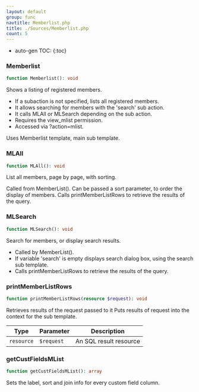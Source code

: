 ```yaml
---
layout: default
group: func
navtitle: Memberlist.php
title: ./Sources/Memberlist.php
count: 5
---
```

* auto-gen TOC:
{:toc}
### Memberlist

```php
function Memberlist(): void
```
Shows a listing of registered members.

- If a subaction is not specified, lists all registered members.
- It allows searching for members with the 'search' sub action.
- It calls MLAll or MLSearch depending on the sub action.
- Requires the view_mlist permission.
- Accessed via ?action=mlist.

Uses Memberlist template, main sub template.

### MLAll

```php
function MLAll(): void
```
List all members, page by page, with sorting.

Called from MemberList().
Can be passed a sort parameter, to order the display of members.
Calls printMemberListRows to retrieve the results of the query.

### MLSearch

```php
function MLSearch(): void
```
Search for members, or display search results.

- Called by MemberList().
- If variable 'search' is empty displays search dialog box, using the search sub template.
- Calls printMemberListRows to retrieve the results of the query.

### printMemberListRows

```php
function printMemberListRows(resource $request): void
```
Retrieves results of the request passed to it
Puts results of request into the context for the sub template.



Type|Parameter|Description
---|---|---
`resource`|`$request`|An SQL result resource

### getCustFieldsMList

```php
function getCustFieldsMList(): array
```
Sets the label, sort and join info for every custom field column.



